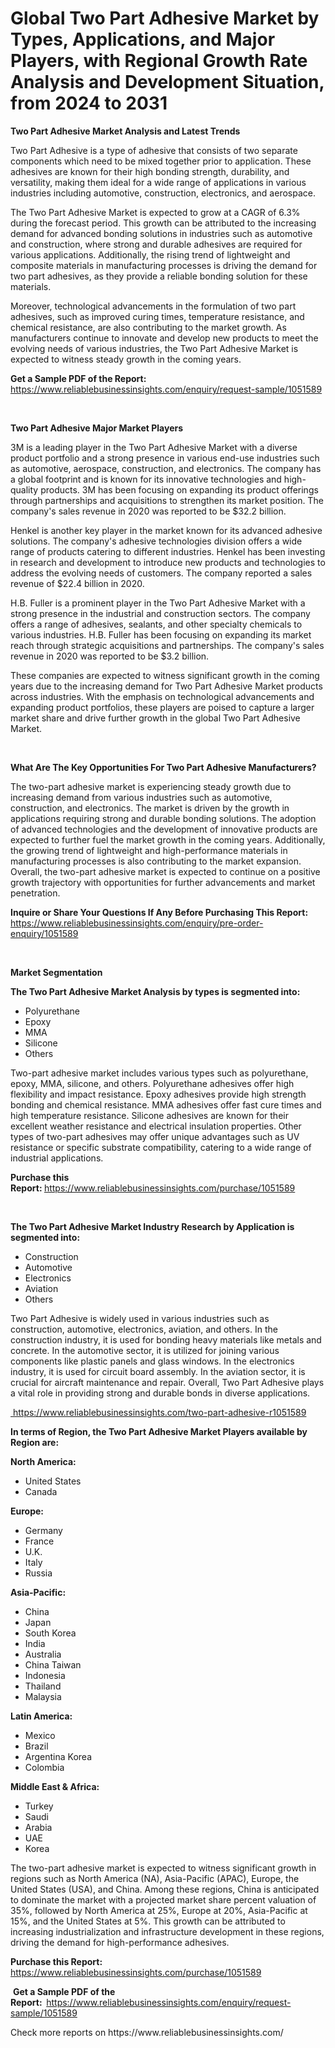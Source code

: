 <p><h1>Global Two Part Adhesive Market by Types, Applications, and Major Players, with Regional Growth Rate Analysis and Development Situation, from 2024 to 2031</h1></p><p><strong>Two Part Adhesive Market Analysis and Latest Trends</strong></p>
<p><p>Two Part Adhesive is a type of adhesive that consists of two separate components which need to be mixed together prior to application. These adhesives are known for their high bonding strength, durability, and versatility, making them ideal for a wide range of applications in various industries including automotive, construction, electronics, and aerospace.</p><p>The Two Part Adhesive Market is expected to grow at a CAGR of 6.3% during the forecast period. This growth can be attributed to the increasing demand for advanced bonding solutions in industries such as automotive and construction, where strong and durable adhesives are required for various applications. Additionally, the rising trend of lightweight and composite materials in manufacturing processes is driving the demand for two part adhesives, as they provide a reliable bonding solution for these materials.</p><p>Moreover, technological advancements in the formulation of two part adhesives, such as improved curing times, temperature resistance, and chemical resistance, are also contributing to the market growth. As manufacturers continue to innovate and develop new products to meet the evolving needs of various industries, the Two Part Adhesive Market is expected to witness steady growth in the coming years.</p></p>
<p><strong>Get a Sample PDF of the Report:&nbsp;</strong> <a href="https://www.reliablebusinessinsights.com/enquiry/request-sample/1051589">https://www.reliablebusinessinsights.com/enquiry/request-sample/1051589</a></p>
<p>&nbsp;</p>
<p><strong>Two Part Adhesive Major Market Players</strong></p>
<p><p>3M is a leading player in the Two Part Adhesive Market with a diverse product portfolio and a strong presence in various end-use industries such as automotive, aerospace, construction, and electronics. The company has a global footprint and is known for its innovative technologies and high-quality products. 3M has been focusing on expanding its product offerings through partnerships and acquisitions to strengthen its market position. The company's sales revenue in 2020 was reported to be $32.2 billion.</p><p>Henkel is another key player in the market known for its advanced adhesive solutions. The company's adhesive technologies division offers a wide range of products catering to different industries. Henkel has been investing in research and development to introduce new products and technologies to address the evolving needs of customers. The company reported a sales revenue of $22.4 billion in 2020.</p><p>H.B. Fuller is a prominent player in the Two Part Adhesive Market with a strong presence in the industrial and construction sectors. The company offers a range of adhesives, sealants, and other specialty chemicals to various industries. H.B. Fuller has been focusing on expanding its market reach through strategic acquisitions and partnerships. The company's sales revenue in 2020 was reported to be $3.2 billion.</p><p>These companies are expected to witness significant growth in the coming years due to the increasing demand for Two Part Adhesive Market products across industries. With the emphasis on technological advancements and expanding product portfolios, these players are poised to capture a larger market share and drive further growth in the global Two Part Adhesive Market.</p></p>
<p>&nbsp;</p>
<p><strong>What Are The Key Opportunities For Two Part Adhesive Manufacturers?</strong></p>
<p><p>The two-part adhesive market is experiencing steady growth due to increasing demand from various industries such as automotive, construction, and electronics. The market is driven by the growth in applications requiring strong and durable bonding solutions. The adoption of advanced technologies and the development of innovative products are expected to further fuel the market growth in the coming years. Additionally, the growing trend of lightweight and high-performance materials in manufacturing processes is also contributing to the market expansion. Overall, the two-part adhesive market is expected to continue on a positive growth trajectory with opportunities for further advancements and market penetration.</p></p>
<p><strong>Inquire or Share Your Questions If Any Before Purchasing This Report:</strong> <a href="https://www.reliablebusinessinsights.com/enquiry/pre-order-enquiry/1051589">https://www.reliablebusinessinsights.com/enquiry/pre-order-enquiry/1051589</a></p>
<p>&nbsp;</p>
<p><strong>Market Segmentation</strong></p>
<p><strong>The Two Part Adhesive Market Analysis by types is segmented into:</strong></p>
<p><ul><li>Polyurethane</li><li>Epoxy</li><li>MMA</li><li>Silicone</li><li>Others</li></ul></p>
<p><p>Two-part adhesive market includes various types such as polyurethane, epoxy, MMA, silicone, and others. Polyurethane adhesives offer high flexibility and impact resistance. Epoxy adhesives provide high strength bonding and chemical resistance. MMA adhesives offer fast cure times and high temperature resistance. Silicone adhesives are known for their excellent weather resistance and electrical insulation properties. Other types of two-part adhesives may offer unique advantages such as UV resistance or specific substrate compatibility, catering to a wide range of industrial applications.</p></p>
<p><strong>Purchase this Report:&nbsp;</strong><a href="https://www.reliablebusinessinsights.com/purchase/1051589">https://www.reliablebusinessinsights.com/purchase/1051589</a></p>
<p>&nbsp;</p>
<p><strong>The Two Part Adhesive Market Industry Research by Application is segmented into:</strong></p>
<p><ul><li>Construction</li><li>Automotive</li><li>Electronics</li><li>Aviation</li><li>Others</li></ul></p>
<p><p>Two Part Adhesive is widely used in various industries such as construction, automotive, electronics, aviation, and others. In the construction industry, it is used for bonding heavy materials like metals and concrete. In the automotive sector, it is utilized for joining various components like plastic panels and glass windows. In the electronics industry, it is used for circuit board assembly. In the aviation sector, it is crucial for aircraft maintenance and repair. Overall, Two Part Adhesive plays a vital role in providing strong and durable bonds in diverse applications.</p></p>
<p><a href="https://www.reliablebusinessinsights.com/two-part-adhesive-r1051589">&nbsp;https://www.reliablebusinessinsights.com/two-part-adhesive-r1051589</a></p>
<p><strong>In terms of Region, the Two Part Adhesive Market Players available by Region are:</strong></p>
<p>
    <p> <strong> North America: </strong>
        <ul>
            <li>United States</li>
            <li>Canada</li>
        </ul>
        </p> 
    <p> <strong> Europe: </strong>
        <ul>
            <li>Germany</li>
            <li>France</li>
            <li>U.K.</li>
            <li>Italy</li>
            <li>Russia</li>
        </ul>
        </p> 
    <p> <strong> Asia-Pacific: </strong>
        <ul>
            <li>China</li>
            <li>Japan</li>
            <li>South Korea</li>
            <li>India</li>
            <li>Australia</li>
            <li>China Taiwan</li>
            <li>Indonesia</li>
            <li>Thailand</li>
            <li>Malaysia</li>
        </ul>
        </p> 
    <p> <strong> Latin America: </strong>
        <ul>
            <li>Mexico</li>
            <li>Brazil</li>
            <li>Argentina Korea</li>
            <li>Colombia</li>
        </ul>
        </p> 
    <p> <strong> Middle East & Africa: </strong>
        <ul>
            <li>Turkey</li>
            <li>Saudi</li>
            <li>Arabia</li>
            <li>UAE</li>
            <li>Korea</li>
        </ul>
    </p>
    </p>
<p><p>The two-part adhesive market is expected to witness significant growth in regions such as North America (NA), Asia-Pacific (APAC), Europe, the United States (USA), and China. Among these regions, China is anticipated to dominate the market with a projected market share percent valuation of 35%, followed by North America at 25%, Europe at 20%, Asia-Pacific at 15%, and the United States at 5%. This growth can be attributed to increasing industrialization and infrastructure development in these regions, driving the demand for high-performance adhesives.</p></p>
<p><strong>Purchase this Report: </strong><a href="https://www.reliablebusinessinsights.com/purchase/1051589">https://www.reliablebusinessinsights.com/purchase/1051589</a></p>
<p>&nbsp;<strong>Get a Sample PDF of the Report:&nbsp;&nbsp;</strong><a href="https://www.reliablebusinessinsights.com/enquiry/request-sample/1051589">https://www.reliablebusinessinsights.com/enquiry/request-sample/1051589</a></p>
<p><strong></strong></p>
<p>Check more reports on https://www.reliablebusinessinsights.com/</p>